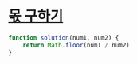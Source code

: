 # [몫 구하기](https://school.programmers.co.kr/learn/courses/30/lessons/120805)

```js
function solution(num1, num2) {
    return Math.floor(num1 / num2)
}
```